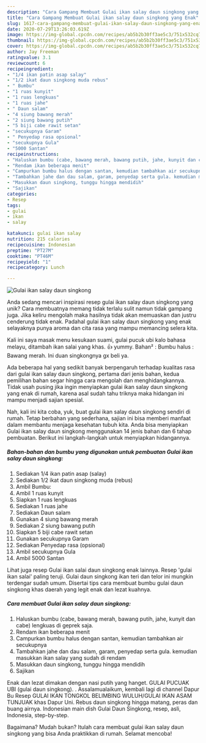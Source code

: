 ```yaml
---
description: "Cara Gampang Membuat Gulai ikan salay daun singkong yang Enak"
title: "Cara Gampang Membuat Gulai ikan salay daun singkong yang Enak"
slug: 1617-cara-gampang-membuat-gulai-ikan-salay-daun-singkong-yang-enak
date: 2020-07-29T13:26:03.619Z
image: https://img-global.cpcdn.com/recipes/ab5b2b30ff3ae5c3/751x532cq70/gulai-ikan-salay-daun-singkong-foto-resep-utama.jpg
thumbnail: https://img-global.cpcdn.com/recipes/ab5b2b30ff3ae5c3/751x532cq70/gulai-ikan-salay-daun-singkong-foto-resep-utama.jpg
cover: https://img-global.cpcdn.com/recipes/ab5b2b30ff3ae5c3/751x532cq70/gulai-ikan-salay-daun-singkong-foto-resep-utama.jpg
author: Jay Freeman
ratingvalue: 3.1
reviewcount: 6
recipeingredient:
- "1/4 ikan patin asap salay"
- "1/2 ikat daun singkong muda rebus"
- " Bumbu"
- "1 ruas kunyit"
- "1 ruas lengkuas"
- "1 ruas jahe"
- " Daun salam"
- "4 siung bawang merah"
- "2 siung bawang putih"
- "5 biji cabe rawit setan"
- "secukupnya Garam"
- " Penyedap rasa opsional"
- "secukupnya Gula"
- "5000 Santan"
recipeinstructions:
- "Haluskan bumbu (cabe, bawang merah, bawang putih, jahe, kunyit dan cabe) lengkuas di geprek saja."
- "Rendam ikan beberapa menit"
- "Campurkan bumbu halus dengan santan, kemudian tambahkan air secukupnya"
- "Tambahkan jahe dan dau salam, garam, penyedap serta gula. kemudian masukkan ikan salay yang sudah di rendam"
- "Masukkan daun singkong, tunggu hingga mendidih"
- "Sajikan"
categories:
- Resep
tags:
- gulai
- ikan
- salay

katakunci: gulai ikan salay 
nutrition: 215 calories
recipecuisine: Indonesian
preptime: "PT27M"
cooktime: "PT46M"
recipeyield: "1"
recipecategory: Lunch

---
```



![Gulai ikan salay daun singkong](https://img-global.cpcdn.com/recipes/ab5b2b30ff3ae5c3/751x532cq70/gulai-ikan-salay-daun-singkong-foto-resep-utama.jpg)

Anda sedang mencari inspirasi resep gulai ikan salay daun singkong yang unik? Cara membuatnya memang tidak terlalu sulit namun tidak gampang juga. Jika keliru mengolah maka hasilnya tidak akan memuaskan dan justru cenderung tidak enak. Padahal gulai ikan salay daun singkong yang enak selayaknya punya aroma dan cita rasa yang mampu memancing selera kita.

Kali ini saya masak menu kesukaan suami, gulai pucuk ubi kalo bahasa melayu, ditambah ikan salai yang khas. 👍 yummy. Bahan² : Bumbu halus : Bawang merah. Ini duan singkongnya gx beli ya.

Ada beberapa hal yang sedikit banyak berpengaruh terhadap kualitas rasa dari gulai ikan salay daun singkong, pertama dari jenis bahan, kedua pemilihan bahan segar hingga cara mengolah dan menghidangkannya. Tidak usah pusing jika ingin menyiapkan gulai ikan salay daun singkong yang enak di rumah, karena asal sudah tahu triknya maka hidangan ini mampu menjadi sajian spesial.


Nah, kali ini kita coba, yuk, buat gulai ikan salay daun singkong sendiri di rumah. Tetap berbahan yang sederhana, sajian ini bisa memberi manfaat dalam membantu menjaga kesehatan tubuh kita. Anda bisa menyiapkan Gulai ikan salay daun singkong menggunakan 14 jenis bahan dan 6 tahap pembuatan. Berikut ini langkah-langkah untuk menyiapkan hidangannya.

<!--inarticleads1-->

##### Bahan-bahan dan bumbu yang digunakan untuk pembuatan Gulai ikan salay daun singkong:

1. Sediakan 1/4 ikan patin asap (salay)
1. Sediakan 1/2 ikat daun singkong muda (rebus)
1. Ambil  Bumbu:
1. Ambil 1 ruas kunyit
1. Siapkan 1 ruas lengkuas
1. Sediakan 1 ruas jahe
1. Sediakan  Daun salam
1. Gunakan 4 siung bawang merah
1. Sediakan 2 siung bawang putih
1. Siapkan 5 biji cabe rawit setan
1. Gunakan secukupnya Garam
1. Sediakan  Penyedap rasa (opsional)
1. Ambil secukupnya Gula
1. Ambil 5000 Santan


Lihat juga resep Gulai ikan salai daun singkong enak lainnya. Resep &#39;gulai ikan salai&#39; paling teruji. Gulai daun singkong ikan teri dan telor ini mungkin terdengar sudah umum. Disertai tips cara membuat bumbu gulai daun singkong khas daerah yang legit enak dan lezat kuahnya. 

<!--inarticleads2-->

##### Cara membuat Gulai ikan salay daun singkong:

1. Haluskan bumbu (cabe, bawang merah, bawang putih, jahe, kunyit dan cabe) lengkuas di geprek saja.
1. Rendam ikan beberapa menit
1. Campurkan bumbu halus dengan santan, kemudian tambahkan air secukupnya
1. Tambahkan jahe dan dau salam, garam, penyedap serta gula. kemudian masukkan ikan salay yang sudah di rendam
1. Masukkan daun singkong, tunggu hingga mendidih
1. Sajikan


Enak dan lezat dimakan dengan nasi putih yang hanget. GULAI PUCUAK UBI (gulai daun singkong). . Assalamualaikum, kembali lagi di channel Dapur Bu Resep GULAI IKAN TONGKOL BELIMBING WULUH/GULAI IKAN ASAM TUNJUAK khas Dapur Uni. Rebus daun singkong hingga matang, peras dan buang airnya. Indonesian main dish Gulai Daun Singkong, resep, asli, Indonesia, step-by-step. 

Bagaimana? Mudah bukan? Itulah cara membuat gulai ikan salay daun singkong yang bisa Anda praktikkan di rumah. Selamat mencoba!
